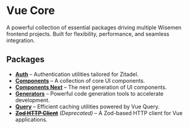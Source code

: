 # Vue Core

A powerful collection of essential packages driving multiple Wisemen frontend projects. Built for flexibility, performance, and seamless integration.

## Packages

- **[Auth](./packages/auth)** – Authentication utilities tailored for Zitadel.  
- **[Components](./packages/components)** – A collection of core UI components.
- **[Components Next](./packages/components-next)** – The next generation of UI components.  
- **[Generators](./packages/generators)** – Powerful code generation tools to accelerate development.  
- **[Query](./packages/query)** – Efficient caching utilities powered by Vue Query.  
- ~~**[Zod HTTP Client](./packages/zod-http-client)**~~ *(Deprecated)* – A Zod-based HTTP client for Vue applications.